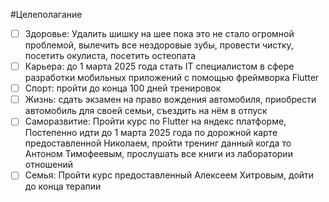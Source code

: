 #Целеполагание 
- [ ] Здоровье: Удалить шишку на шее пока это не стало огромной проблемой, вылечить все нездоровые зубы, провести чистку, посетить окулиста, посетить остеопата
- [ ] Карьера: до 1 марта 2025 года стать IT специалистом в сфере разработки мобильных приложений с помощью фреймворка Flutter
- [ ] Спорт: пройти до конца 100 дней тренировок
- [ ] Жизнь: сдать экзамен на право вождения автомобиля, приобрести автомобиль для своей семьи, съездить на нём в отпуск 
- [ ] Саморазвитие: Пройти курс по Flutter на яндекс платформе, Постепенно идти до 1 марта 2025 года по дорожной карте предоставленной Николаем, пройти тренинг данный когда то Антоном Тимофеевым, прослушать все книги из лаборатории отношений
- [ ] Семья: Пройти курс предоставленный Алексеем Хитровым, дойти до конца терапии